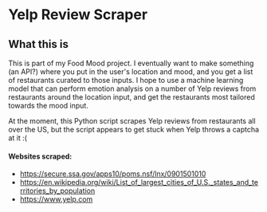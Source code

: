 # Yelp Review Scraper

## What this is

This is part of my Food Mood project. I eventually want to make something (an API?) where you put in the user's location and mood, and you get a list of restaurants curated to those inputs. I hope to use a machine learning model that can perform emotion analysis on a number of Yelp reviews from restaurants around the location input, and get the restaurants most tailored towards the mood input.

At the moment, this Python script scrapes Yelp reviews from restaurants all over the US, but the script appears to get stuck when Yelp throws a captcha at it :(

#### Websites scraped:

- https://secure.ssa.gov/apps10/poms.nsf/lnx/0901501010
- https://en.wikipedia.org/wiki/List_of_largest_cities_of_U.S._states_and_territories_by_population
- https://www.yelp.com

